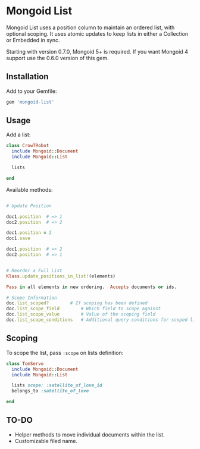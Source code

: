 Mongoid List
============

Mongoid List uses a position column to maintain an ordered list, with optional scoping.  It uses atomic updates to keep lists in either a Collection or Embedded in sync.

Starting with version 0.7.0, Mongoid 5+ is required. If you want Mongoid 4 support use the 0.6.0 version of this gem.

Installation
------------

Add to your Gemfile:

```ruby
gem 'mongoid-list'
```

Usage
-----

Add a list:

```ruby
class CrowTRobot
  include Mongoid::Document
  include Mongoid::List

  lists

end
```


Available methods:

```ruby

# Update Position

doc1.position  # => 1
doc2.position  # => 2

doc1.position = 2
doc1.save

doc1.position  # => 2
doc2.position  # => 1


# Reorder a Full List
Klass.update_positions_in_list!(elements)

Pass in all elements in new ordering.  Accepts documents or ids.

# Scope Information
doc.list_scoped?  		# If scoping has been defined
doc.list_scope_field		# Which field to scope against
doc.list_scope_value		# Value of the scoping field
doc.list_scope_conditions	# Additional query conditions for scoped lists.

```


Scoping
-------

To scope the list, pass `:scope` on lists definition:

```ruby
class TomServo
  include Mongoid::Document
  include Mongoid::List

  lists scope: :satellite_of_love_id
  belongs_to :satellite_of_love

end
```

TO-DO
-------
* Helper methods to move individual documents within the list.
* Customizable filed name.


